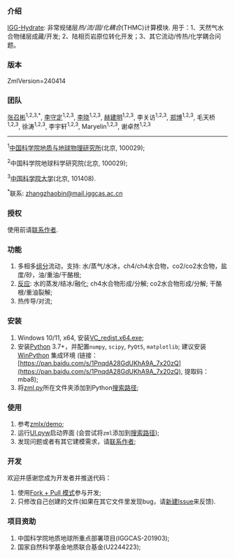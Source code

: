 ### 介绍

[IGG-Hydrate](https://gitee.com/geomech/hydrate): 非常规储层*热/流/固/化耦合*(THMC)计算模块. 用于：1、天然气水合物储层成藏/开发; 2、陆相页岩原位转化开发；3、其它流动/传热/化学耦合问题。
 
### 版本

ZmlVersion=240414

### 团队

[张召彬](http://sourcedb.igg.cas.cn/cn/zjrck/201703/t20170306_4755492.html)<sup>1,2,3,*</sup>, [李守定](http://sourcedb.igg.cas.cn/cn/zjrck/201412/t20141218_4278784.html)<sup>1,2,3</sup>, [李晓](http://sourcedb.igg.cas.cn/cn/zjrck/200907/t20090713_2065538.html)<sup>1,2,3</sup>, [赫建明](http://sourcedb.igg.cas.cn/cn/zjrck/201203/t20120302_3448658.html)<sup>1,2,3</sup>, 李关访<sup>1,2,3</sup>, [郑博](https://igg.cas.cn/sourcedb_igg_cas/cn/zjrck/202303/t20230322_6706946.html)<sup>1,2,3</sup>, 毛天桥<sup>1,2,3</sup>, 徐涛<sup>1,2,3</sup>, 李宇轩<sup>1,2,3</sup>, Maryelin<sup>1,2,3</sup>, 谢卓然<sup>1,2,3</sup>

---

<sup>1</sup>[中国科学院地质与地球物理研究所](https://igg.cas.cn/)(北京, 100029);

<sup>2</sup>中国科学院地球科学研究院(北京, 100029);

<sup>3</sup>[中国科学院大学](https://www.ucas.ac.cn/)(北京, 101408).

<sup>*</sup>联系: [zhangzhaobin@mail.iggcas.ac.cn](zhangzhaobin@mail.iggcas.ac.cn)

### 授权

使用前请[联系作者](http://sourcedb.igg.cas.cn/cn/zjrck/201703/t20170306_4755492.html).

### 功能
1. 多相多[组分](https://gitee.com/geomech/hydrate/tree/master/zmlx/fluid)流动，支持: 水/蒸气/水冰，ch4/ch4水合物，co2/co2水合物，盐度/砂，油/重油/干酪根;  
2. [反应](https://gitee.com/geomech/hydrate/tree/master/zmlx/react): 水的蒸发/结冰/融化; ch4水合物形成/分解; co2水合物形成/分解; 干酪根/重油裂解;
3. 热传导/对流;

### 安装

1. Windows 10/11, x64, 安装[VC_redist.x64.exe](https://gitee.com/geomech/hydrate/attach_files);
2. 安装[Python](https://www.python.org/) 3.7+，并配置`numpy`, `scipy`, `PyQt5`, `matplotlib`; 建议安装 [WinPython](https://pan.baidu.com/s/1PnqdA28GdUKhA9A_7x20zQ) 集成环境 (链接：[https://pan.baidu.com/s/1PnqdA28GdUKhA9A_7x20zQ](https://pan.baidu.com/s/1PnqdA28GdUKhA9A_7x20zQ), 提取码：mba8);
3. 将[zml.py](https://gitee.com/geomech/hydrate/blob/master/zml.py)所在文件夹添加到Python[搜索路径](https://zhuanlan.zhihu.com/p/530589364);

### 使用

1. 参考[zmlx/demo](https://gitee.com/geomech/hydrate/tree/master/zmlx/demo);
2. 运行[UI.pyw](https://gitee.com/geomech/hydrate/blob/master/UI.pyw)启动界面 (会尝试将`zml`添加到[搜索路径](https://zhuanlan.zhihu.com/p/530589364));
3. 发现问题或者有其它建模需求，请[联系作者](http://sourcedb.igg.cas.cn/cn/zjrck/201703/t20170306_4755492.html);

### 开发
欢迎并感谢您成为开发者并推送代码：
1. 使用[Fork + Pull 模式](https://help.gitee.com/base/pullrequest/Fork+Pull)参与开发;
2. 只修改自己创建的文件(如果在其它文件里发现bug，请[新建Issue](https://gitee.com/geomech/hydrate/issues/new)来反馈).

### 项目资助

1. 中国科学院地质地球所重点部署项目(IGGCAS-201903);
2. 国家自然科学基金地质联合基金(U2244223);
